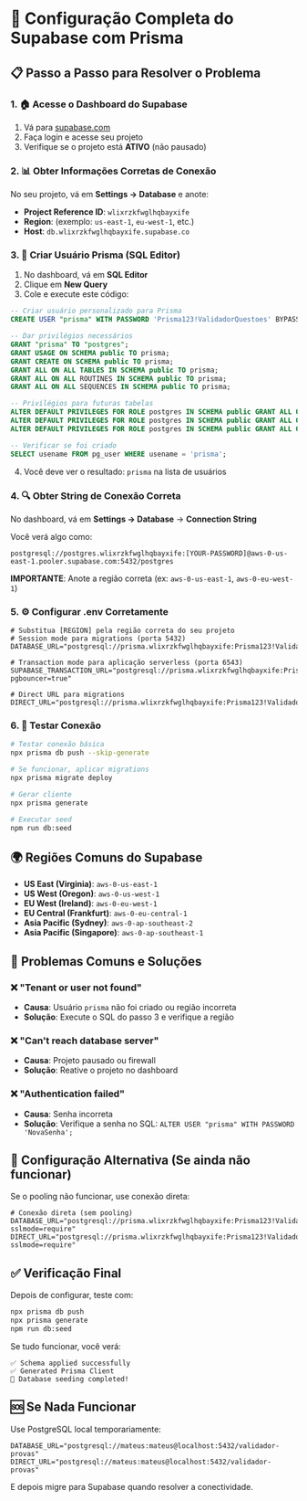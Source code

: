 # 🔧 Configuração Completa do Supabase com Prisma

## 📋 Passo a Passo para Resolver o Problema

### 1. 🏠 Acesse o Dashboard do Supabase
1. Vá para [supabase.com](https://supabase.com)
2. Faça login e acesse seu projeto
3. Verifique se o projeto está **ATIVO** (não pausado)

### 2. 📊 Obter Informações Corretas de Conexão
No seu projeto, vá em **Settings → Database** e anote:

- **Project Reference ID**: `wlixrzkfwglhqbayxife`
- **Region**: (exemplo: `us-east-1`, `eu-west-1`, etc.)
- **Host**: `db.wlixrzkfwglhqbayxife.supabase.co`

### 3. 💾 Criar Usuário Prisma (SQL Editor)
1. No dashboard, vá em **SQL Editor**
2. Clique em **New Query**
3. Cole e execute este código:

```sql
-- Criar usuário personalizado para Prisma
CREATE USER "prisma" WITH PASSWORD 'Prisma123!ValidadorQuestoes' BYPASSRLS CREATEDB;

-- Dar privilégios necessários
GRANT "prisma" TO "postgres";
GRANT USAGE ON SCHEMA public TO prisma;
GRANT CREATE ON SCHEMA public TO prisma;
GRANT ALL ON ALL TABLES IN SCHEMA public TO prisma;
GRANT ALL ON ALL ROUTINES IN SCHEMA public TO prisma;
GRANT ALL ON ALL SEQUENCES IN SCHEMA public TO prisma;

-- Privilégios para futuras tabelas
ALTER DEFAULT PRIVILEGES FOR ROLE postgres IN SCHEMA public GRANT ALL ON TABLES TO prisma;
ALTER DEFAULT PRIVILEGES FOR ROLE postgres IN SCHEMA public GRANT ALL ON ROUTINES TO prisma;
ALTER DEFAULT PRIVILEGES FOR ROLE postgres IN SCHEMA public GRANT ALL ON SEQUENCES TO prisma;

-- Verificar se foi criado
SELECT usename FROM pg_user WHERE usename = 'prisma';
```

4. Você deve ver o resultado: `prisma` na lista de usuários

### 4. 🔍 Obter String de Conexão Correta
No dashboard, vá em **Settings → Database** → **Connection String**

Você verá algo como:
```
postgresql://postgres.wlixrzkfwglhqbayxife:[YOUR-PASSWORD]@aws-0-us-east-1.pooler.supabase.com:5432/postgres
```

**IMPORTANTE**: Anote a região correta (ex: `aws-0-us-east-1`, `aws-0-eu-west-1`)

### 5. ⚙️ Configurar .env Corretamente

```env
# Substitua [REGION] pela região correta do seu projeto
# Session mode para migrations (porta 5432)
DATABASE_URL="postgresql://prisma.wlixrzkfwglhqbayxife:Prisma123!ValidadorQuestoes@[REGION].pooler.supabase.com:5432/postgres"

# Transaction mode para aplicação serverless (porta 6543)
SUPABASE_TRANSACTION_URL="postgresql://prisma.wlixrzkfwglhqbayxife:Prisma123!ValidadorQuestoes@[REGION].pooler.supabase.com:6543/postgres?pgbouncer=true"

# Direct URL para migrations
DIRECT_URL="postgresql://prisma.wlixrzkfwglhqbayxife:Prisma123!ValidadorQuestoes@[REGION].pooler.supabase.com:5432/postgres"
```

### 6. 🧪 Testar Conexão

```bash
# Testar conexão básica
npx prisma db push --skip-generate

# Se funcionar, aplicar migrations
npx prisma migrate deploy

# Gerar cliente
npx prisma generate

# Executar seed
npm run db:seed
```

## 🌍 Regiões Comuns do Supabase

- **US East (Virginia)**: `aws-0-us-east-1`
- **US West (Oregon)**: `aws-0-us-west-1`
- **EU West (Ireland)**: `aws-0-eu-west-1`
- **EU Central (Frankfurt)**: `aws-0-eu-central-1`
- **Asia Pacific (Sydney)**: `aws-0-ap-southeast-2`
- **Asia Pacific (Singapore)**: `aws-0-ap-southeast-1`

## 🚨 Problemas Comuns e Soluções

### ❌ "Tenant or user not found"
- **Causa**: Usuário `prisma` não foi criado ou região incorreta
- **Solução**: Execute o SQL do passo 3 e verifique a região

### ❌ "Can't reach database server"
- **Causa**: Projeto pausado ou firewall
- **Solução**: Reative o projeto no dashboard

### ❌ "Authentication failed"
- **Causa**: Senha incorreta
- **Solução**: Verifique a senha no SQL: `ALTER USER "prisma" WITH PASSWORD 'NovaSenha';`

## 🔄 Configuração Alternativa (Se ainda não funcionar)

Se o pooling não funcionar, use conexão direta:

```env
# Conexão direta (sem pooling)
DATABASE_URL="postgresql://prisma.wlixrzkfwglhqbayxife:Prisma123!ValidadorQuestoes@db.wlixrzkfwglhqbayxife.supabase.co:5432/postgres?sslmode=require"
DIRECT_URL="postgresql://prisma.wlixrzkfwglhqbayxife:Prisma123!ValidadorQuestoes@db.wlixrzkfwglhqbayxife.supabase.co:5432/postgres?sslmode=require"
```

## ✅ Verificação Final

Depois de configurar, teste com:

```bash
npx prisma db push
npx prisma generate
npm run db:seed
```

Se tudo funcionar, você verá:
```
✅ Schema applied successfully
✅ Generated Prisma Client
🌱 Database seeding completed!
```

## 🆘 Se Nada Funcionar

Use PostgreSQL local temporariamente:

```env
DATABASE_URL="postgresql://mateus:mateus@localhost:5432/validador-provas"
DIRECT_URL="postgresql://mateus:mateus@localhost:5432/validador-provas"
```

E depois migre para Supabase quando resolver a conectividade.